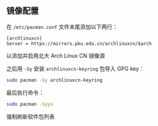 ## 镜像配置

在 `/etc/pacman.conf` 文件末尾添加以下两行：
```unix-conf
[archlinuxcn]
Server = https://mirrors.pku.edu.cn/archlinuxcn/$arch
```
以添加并启用北大 Arch Linux CN 镜像源

之后用 `-Sy` 安装 `archlinuxcn-keyring` 包导入 GPG key：
```bash
sudo pacman -Sy archlinuxcn-keyring
```

最后执行命令：
```bash
sudo pacman -Syyu
```
强制刷新软件包列表

